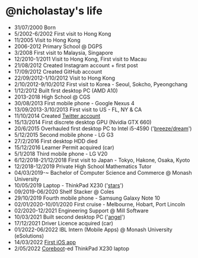 @nicholastay's life
===============

- 31/07/2000 Born
- 5/2002-6/2002 First visit to Hong Kong
- 11/2005 Visit to Hong Kong
- 2006-2012 Primary School @ DGPS
- 3/2008 First visit to Malaysia, Singapore
- 12/2010-1/2011 Visit to Hong Kong, First visit to Macau
- 21/08/2012 Created Instagram account + first post
- 17/09/2012 Created GitHub account
- 22/09/2012-1/10/2012 Visit to Hong Kong
- 2/10/2012-9/10/2012 First visit to Korea - Seoul, Sokcho, Pyeongchang
- 1/12/2012 Built first desktop PC (AMD A10)
- 2013-2018 High School @ CGS
- 30/08/2013 First mobile phone - Google Nexus 4
- 13/09/2013-3/10/2013 First visit to US - FL, NY & CA
- 11/10/2014 Created [Twitter account](https://twitter.com/@_nexerq)
- 15/13/2014 First discrete desktop GPU (Nvidia GTX 660)
- 20/6/2015 Overhauled first desktop PC to Intel i5-4590 ('[breeze/dream](/pc/#dream-aka-breeze)')
- 5/12/2015 Second mobile phone - LG G3
- 27/2/2016 First desktop HDD died
- 15/12/2016 Learner Permit acquired (car)
- 5/1/2018 Third mobile phone - LG V20
- 6/12/2018-21/12/2018 First visit to Japan - Tokyo, Hakone, Osaka, Kyoto
- 12/2018-12/2019 Private High School Mathematics Tutor
- 04/03/2019-~ Bachelor of Computer Science and Commerce @ Monash University
- 10/05/2019 Laptop - ThinkPad X230 ('[stars](/pc/#stars)')
- 09/2019-06/2020 Shelf Stacker @ Coles
- 29/10/2019 Fourth mobile phone - Samsung Galaxy Note 10
- 02/01/2020-10/01/2020 First cruise - Melbourne, Hobart, Port Lincoln
- 02/2020-12/2021 Engineering Support @ Mill Software
- 10/03/2021 Built second desktop PC ('[angel](/pc/#angel)')
- 17/12/2021 Driver Licence acquired (car)
- 01/2022-06/2022 IBL Intern (Mobile Apps) @ Monash University (eSolutions)
- 14/03/2022 [First iOS app](https://git.windblume.net/pub/nick/forayios)
- 2/05/2022 [Coreboot](https://www.coreboot.org/)-ed ThinkPad X230 laptop